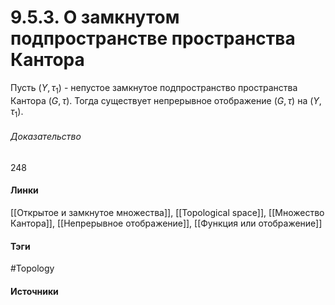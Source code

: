 # 9.5.3. О замкнутом подпространстве пространства Кантора
Пусть $(Y,\tau_{1})$ - непустое замкнутое подпространство пространства Кантора $(G,\tau)$. Тогда существует непрерывное отображение $(G,\tau)$ на $(Y,\tau_{1})$.

###### Доказательство
248
#### Линки
 [[Открытое и замкнутое множества]],
 [[Topological space]],
 [[Множество Кантора]],
 [[Непрерывное отображение]],
 [[Функция или отображение]]
#### Тэги
 #Topology 
#### Источники
